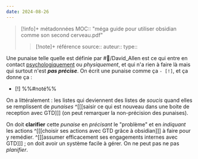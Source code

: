 ```yaml
---
date: 2024-08-26
---
```

> [!info]+ métadonnées
>MOC:: "méga guide pour utiliser obsidian comme son second cerveau.pdf"
>>[!note]+ référence
>>source::
>>auteur::
>>type::

Une punaise telle quelle est définie par #👤/David_Allen est ce qui entre en contact [psychologiquement](psychologie.md) ou *physiquement*, et qui n'a rien à faire là mais qui surtout n'est ***pas précise***. On écrit une punaise comme ça `- [!]`, et ça donne ça : 
- [!] %%#noté%%

On a littéralement : les listes qui deviennent des listes de *soucis* quand elles se remplissent de *punaises* ^[[[saisir ce qui est nouveau dans une boite de reception avec GTD]]]  (on peut remarquer la non-précision des punaises).

On doit **clarifier** cette *punaise* en *précisant* le "problème" et en *indiquant* les actions ^[[[choisir ses actions avec GTD grâce à obsidian]]] à faire pour y remédier. ^[[[assumer efficacement ses engagements internes avec GTD]]] ; on doit avoir un système facile à gérer. On ne peut pas ne pas *planifier*.